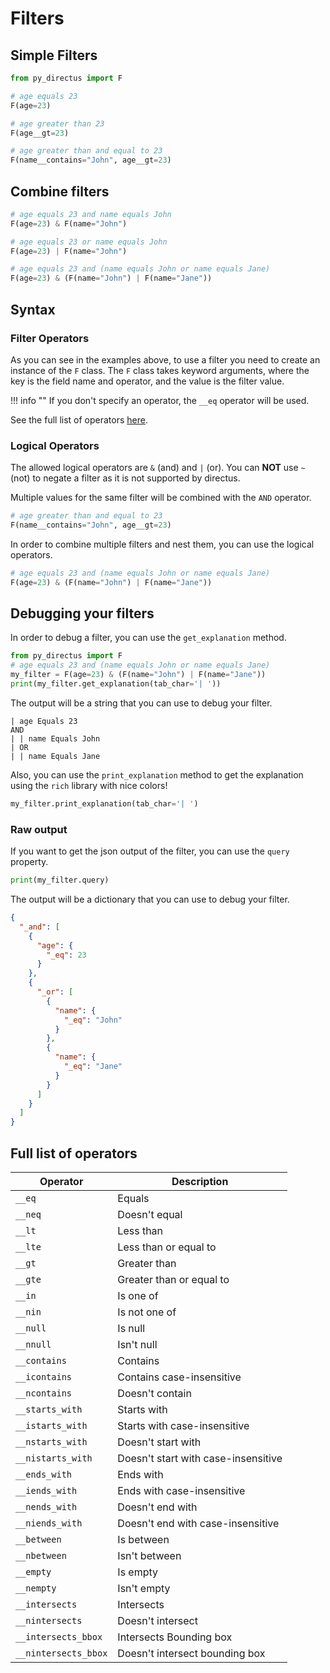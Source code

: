 # Filters

## Simple Filters

``` python
from py_directus import F

# age equals 23
F(age=23)

# age greater than 23
F(age__gt=23)

# age greater than and equal to 23
F(name__contains="John", age__gt=23)
```

## Combine filters

``` python
# age equals 23 and name equals John
F(age=23) & F(name="John")

# age equals 23 or name equals John
F(age=23) | F(name="John")

# age equals 23 and (name equals John or name equals Jane)
F(age=23) & (F(name="John") | F(name="Jane"))
```

## Syntax

### Filter Operators

As you can see in the examples above, to use a filter you need to create an instance of the `F` class. The `F` class
takes keyword arguments, where the key is the field name and operator, and the value is the filter value.

!!! info ""
    If you don't specify an operator, the `__eq` operator will be used.

See the full list of operators [here](#full-list-of-operators).
 
### Logical Operators

The allowed logical operators are `&` (and) and `|` (or). You can **NOT** use `~` (not) to negate a filter as it is not
supported by directus.

Multiple values for the same filter will be combined with the `AND` operator.

``` python
# age greater than and equal to 23
F(name__contains="John", age__gt=23)
```

In order to combine multiple filters and nest them, you can use the logical operators.

``` python
# age equals 23 and (name equals John or name equals Jane)
F(age=23) & (F(name="John") | F(name="Jane"))
```

## Debugging your filters

In order to debug a filter, you can use the `get_explanation` method.

``` python hl_lines="4"
from py_directus import F
# age equals 23 and (name equals John or name equals Jane)
my_filter = F(age=23) & (F(name="John") | F(name="Jane"))
print(my_filter.get_explanation(tab_char='| '))
```

The output will be a string that you can use to debug your filter.

``` text
| age Equals 23
AND
| | name Equals John
| OR
| | name Equals Jane
```

Also, you can use the `print_explanation` method to get the explanation using the `rich` library with nice colors!

``` python
my_filter.print_explanation(tab_char='| ')
```

### Raw output

If you want to get the json output of the filter, you can use the `query` property.

``` python
print(my_filter.query)
```

The output will be a dictionary that you can use to debug your filter.

``` json
{
  "_and": [
    {
      "age": {
        "_eq": 23
      }
    },
    {
      "_or": [
        {
          "name": {
            "_eq": "John"
          }
        },
        {
          "name": {
            "_eq": "Jane"
          }
        }
      ]
    }
  ]
}
```

## Full list of operators

| Operator             | Description                         |
|----------------------|-------------------------------------|
| `__eq`               | Equals                              |
| `__neq`              | Doesn't equal                       |
| `__lt`               | Less than                           |
| `__lte`              | Less than or equal to               |
| `__gt`               | Greater than                        |
| `__gte`              | Greater than or equal to            |
| `__in`               | Is one of                           |
| `__nin`              | Is not one of                       |
| `__null`             | Is null                             |
| `__nnull`            | Isn't null                          |
| `__contains`         | Contains                            |
| `__icontains`        | Contains case-insensitive           |
| `__ncontains`        | Doesn't contain                     |
| `__starts_with`      | Starts with                         |
| `__istarts_with`     | Starts with case-insensitive        |
| `__nstarts_with`     | Doesn't start with                  |
| `__nistarts_with`    | Doesn't start with case-insensitive |
| `__ends_with`        | Ends with                           |
| `__iends_with`       | Ends with case-insensitive          |
| `__nends_with`       | Doesn't end with                    |
| `__niends_with`      | Doesn't end with case-insensitive   |
| `__between`          | Is between                          |
| `__nbetween`         | Isn't between                       |
| `__empty`            | Is empty                            |
| `__nempty`           | Isn't empty                         |
| `__intersects`       | Intersects                          |
| `__nintersects`      | Doesn't intersect                   |
| `__intersects_bbox`  | Intersects Bounding box             |
| `__nintersects_bbox` | Doesn't intersect bounding box      |


 